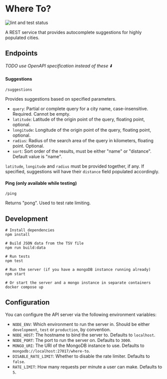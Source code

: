 # Where To?

![lint and test status](https://github.com/lvmbdv/where-to/actions/workflows/lint-and-test.yml/badge.svg)

A REST service that provides autocomplete suggestions for highly populated cities.

## Endpoints

*TODO use OpenAPI specification instead of these :arrow_down:*

#### Suggestions

```
/suggestions
```

Provides suggestions based on specified parameters.

- `query`: Partial or complete query for a city name, case-insensitive. Required. Cannot be empty.
- `latitude`: Latitude of the origin point of the query, floating point, optional.
- `longitude`: Longitude of the origin point of the query, floating point, optional.
- `radius`: Radius of the search area of the query in kilometers, floating point. Optional.
- `sort`: Sort order of the results, must be either "name" or "distance". Default value is "name".

`latitude`, `longitude` and `radius` must be provided together, if any. If
specified, suggestions will have their `distance` field populated accordingly.

#### Ping (only available while testing)

```
/ping
```

Returns "pong". Used to test rate limiting.

## Development

```shell
# Install dependencies
npm install

# Build JSON data from the TSV file
npm run build:data

# Run tests
npm test

# Run the server (if you have a mongoDB instance running already)
npm start

# Or start the server and a mongo instance in separate containers
docker compose up
```

## Configuration

You can configure the API server via the following environment variables:

  * `NODE_ENV`: Which environment to run the server in. Should be either `development`, `test` or `production`, by convention.
  * `NODE_HOST`: The hostname to bind the server to. Defaults to `localhost`.
  * `NODE_PORT`: The port to run the server on. Defaults to `3000`.
  * `MONGO_URI`: The URI of the MongoDB instance to use. Defaults to `mongodb://localhost:27017/where-to`.
  * `DISABLE_RATE_LIMIT`: Whether to disable the rate limiter. Defaults to `false`.
  * `RATE_LIMIT`: How many requests per minute a user can make. Defaults to `5`.
